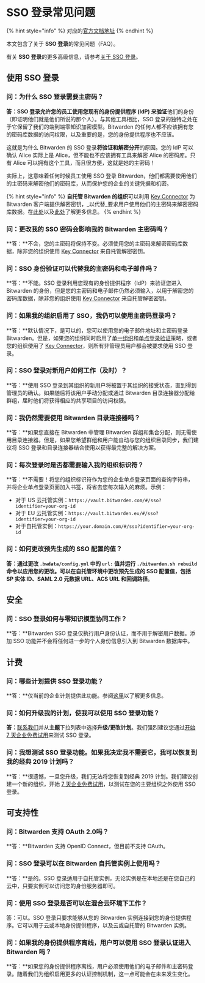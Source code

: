 # SSO 登录常见问题

{% hint style="info" %}
对应的[官方文档地址](https://bitwarden.com/help/article/sso-faqs/)
{% endhint %}

本文包含了关于 **SSO 登录**的常见问题（FAQ）。

有关 **SSO 登录**的更多高级信息，请参考[关于 SSO 登录](about-login-with-sso.md)。

## 使用 SSO 登录 <a href="#using-login-with-sso" id="using-login-with-sso"></a>

### 问：为什么 SSO 登录需要主密码？ <a href="#q-why-does-login-with-sso-require-my-master-password" id="q-why-does-login-with-sso-require-my-master-password"></a>

**答：**SSO 登录允许您的员工使用您现有的身份提供程序 (IdP) 来**验证**他们的身份（即证明他们就是他们所说的那个人）。与其他工具相比，SSO 登录的独特之处在于它保留了我们的端到端零知识加密模型。Bitwarden 的任何人都不应该拥有您的密码库数据的访问权限，以及重要的是，您的身份提供程序也不应该。

这就是为什么 Bitwarden 的 SSO 登录**将验证和解密分开**的原因。您的 IdP 可以确认 Alice 实际上是 Alice，但不能也不应该拥有工具来解密 Alice 的密码库。只有 Alice 可以拥有这个工具，而且很方便，这就是她的主密码！

实际上，这意味着任何时候员工使用 SSO 登录 Bitwarden，他们都需要使用他们的主密码来解密他们的密码库，从而保护您的企业的关键凭据和机密。

{% hint style="info" %}
**自托管 Bitwarden 的组织**可以利用 [Key Connector](about-key-connector.md) 为 Bitwarden 客户端提供解密密钥，_以代替_要求用户使用他们的主密码来解密密码库数据。在[此处](member-decryption-options.md)以及[此处](about-key-connector.md)了解更多信息。
{% endhint %}

### 问：更改我的 SSO 密码会影响我的 Bitwarden 主密码吗？ <a href="#q-will-changing-my-sso-password-affect-my-bitwarden-master-password" id="q-will-changing-my-sso-password-affect-my-bitwarden-master-password"></a>

**答：**不会，您的主密码将保持不变。必须使用您的主密码来解密密码库数据，除非您的组织使用 [Key Connector](about-key-connector.md) 来自托管解密密钥。

### 问：SSO 身份验证可以代替我的主密码和电子邮件吗？ <a href="#q-does-sso-authentication-replace-my-master-password-and-email" id="q-does-sso-authentication-replace-my-master-password-and-email"></a>

**答：**不能。SSO 登录利用您现有的身份提供程序（IdP）来验证您进入Bitwarden 的身份，但是您的主密码和电子邮件仍然必须输入，以用于解密您的密码库数据，除非您的组织使用 [Key Connector](about-key-connector.md) 来自托管解密密钥。

### 问：如果我的组织启用了 SSO，我仍可以使用主密码登录吗？ <a href="#q-can-i-still-log-in-with-my-master-password-if-my-organization-has-sso-enabled" id="q-can-i-still-log-in-with-my-master-password-if-my-organization-has-sso-enabled"></a>

**答：**默认情况下，是可以的，您可以使用您的电子邮件地址和主密码登录 Bitwarden。但是，如果您的组织同时启用了[单一组织](../organizations/enterprise-policies.md#single-organization)和[单点登录验证](../organizations/enterprise-policies.md#single-sign-on-authentication)策略，或者您的组织使用了 [Key Connector](about-key-connector.md)，则所有非管理员用户都会被要求使用 SSO 登录。

### 问：SSO 登录对新用户如何工作（及时）？ <a href="#q-how-does-login-with-sso-work-for-new-users-just-in-time" id="q-how-does-login-with-sso-work-for-new-users-just-in-time"></a>

**答：**使用 SSO 登录到其组织的新用户将被置于其组织的接受状态，直到得到管理员的确认。如果随后将该用户手动分配或通过 Bitwarden 目录连接器分配给群组，届时他们将获得相应的共享项目的访问权限。

### 问：我仍然需要使用 Bitwarden 目录连接器吗？ <a href="#q-do-i-still-need-to-use-bitwarden-directory-connector" id="q-do-i-still-need-to-use-bitwarden-directory-connector"></a>

**答：**如果您直接在 Bitwarden 中管理 Bitwarden 群组和集合分配，则无需使用目录连接器。但是，如果您希望群组和用户能自动与您的组织目录同步，我们建议将 SSO 登录和目录连接器结合使用以获得最完整的解决方案。

### 问：每次登录时是否都需要输入我的组织标识符？ <a href="#q-do-i-need-to-enter-my-organization-identifier-every-time-i-login" id="q-do-i-need-to-enter-my-organization-identifier-every-time-i-login"></a>

**答：**不需要！将您的组织标识符作为您的企业单点登录页面的查询字符串，并将企业单点登录页面加入书签，将省去您每次输入的麻烦。示例：

* 对于 US 云托管实例：`https://vault.bitwarden.com/#/sso?identifier=your-org-id`
* 对于 EU 云托管实例：`https://vault.bitwarden.eu/#/sso?identifier=your-org-id`
* 对于自托管实例：`https://your.domain.com/#/sso?identifier=your-org-id`

### 问：如何更改预先生成的 SSO 配置的值？ <a href="#q-how-do-i-change-pre-generated-sso-configuration-values" id="q-how-do-i-change-pre-generated-sso-configuration-values"></a>

**答：**通过更改 `.bwdata/config.yml` 中的 `url:` 值并运行 `./bitwarden.sh rebuild` 命令以应用您的更改。可以在自托管环境中更改预先生成的 SSO 配置值，包括 **SP 实体 ID**、**SAML 2.0 元数据 URL**、**ACS URL** 和**回调路径**。

## 安全 <a href="#security" id="security"></a>

### 问：SSO 登录如何与零知识模型协同工作？ <a href="#q-how-does-login-with-sso-work-with-the-zero-knowledge-model" id="q-how-does-login-with-sso-work-with-the-zero-knowledge-model"></a>

**答：**Bitwarden SSO 登录仅执行用户身份认证，而不用于解密用户数据。添加 SSO 功能并不会将任何进一步的个人身份信息引入到 Bitwarden 数据库中。

## 计费 <a href="#billing" id="billing"></a>

### 问：哪些计划提供 SSO 登录功能？ <a href="#q-what-plans-offer-login-with-sso" id="q-what-plans-offer-login-with-sso"></a>

**答：**仅当前的企业计划提供此功能。参阅[这里](../plans-and-pricing/password-manager/premium-renewal.md)以了解更多信息。

### 问：如何升级我的计划，使我可以使用 SSO 登录功能？ <a href="#q-how-do-i-upgrade-my-plan-so-that-i-can-use-login-with-sso" id="q-how-do-i-upgrade-my-plan-so-that-i-can-use-login-with-sso"></a>

**答：**[联系我们](https://bitwarden.com/contact/)并从**主题**下拉列表中选择**升级/更改计划**。我们强烈建议您通过[开始 7 天企业免费试用](../plans-and-pricing/start-an-enterprise-trial-with-your-bitwarden-account.md)来测试 SSO 登录。

### 问：我想测试 SSO 登录功能。如果我决定我不需要它，我可以恢复到我的经典 2019 计划吗？ <a href="#q-i-would-like-to-test-login-with-sso-if-i-decide-i-dont-need-it-can-i-revert-to-my-classic-2019-pla" id="q-i-would-like-to-test-login-with-sso-if-i-decide-i-dont-need-it-can-i-revert-to-my-classic-2019-pla"></a>

**答：**很遗憾，一旦您升级，我们无法将您恢复到经典 2019 计划。我们建议创建一个新的组织，开始 [7 天企业免费试用](../plans-and-pricing/start-an-enterprise-trial-with-your-bitwarden-account.md)，以测试在您的主要组织之外使用 SSO 登录。

## 可支持性 <a href="#supportability" id="supportability"></a>

### 问：Bitwarden 支持 OAuth 2.0吗？ <a href="#q-does-bitwarden-support-oauth-2-0" id="q-does-bitwarden-support-oauth-2-0"></a>

**答：**Bitwarden 支持 OpenID Connect，但目前不支持 OAuth。

### 问：SSO 登录可以在 Bitwarden 自托管实例上使用吗？ <a href="#q-will-login-with-sso-work-with-a-self-hosted-instance-of-bitwarden" id="q-will-login-with-sso-work-with-a-self-hosted-instance-of-bitwarden"></a>

**答：**是的。SSO 登录适用于自托管实例，无论实例是在本地还是在您自己的云中，只要实例可以访问您的身份服务器即可。

### 问：使用 SSO 登录是否可以在混合云环境下工作？ <a href="#q-does-login-with-sso-work-across-hybrid-cloud-environments" id="q-does-login-with-sso-work-across-hybrid-cloud-environments"></a>

答：可以。SSO 登录只要求能够从您的 Bitwarden 实例连接到您的身份提供程序。它可以用于云或本地身份提供程序，以及云或自托管的 Bitwarden 实例。

### 问：如果我的身份提供程序离线，用户可以使用 SSO 登录认证进入 Bitwarden 吗？ <a href="#q-if-my-identity-provider-is-offline-can-users-user-login-with-sso-to-authenticate-into-bitwarden" id="q-if-my-identity-provider-is-offline-can-users-user-login-with-sso-to-authenticate-into-bitwarden"></a>

**答：**如果您的身份提供程序离线，用户必须使用他们的电子邮件和主密码登录。随着我们为组织启用更多的认证控制机制，这一点可能会在未来发生变化。
